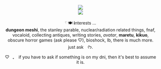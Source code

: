 <div align="center">
    <img src="https://files.catbox.moe/4lbrcm.png"/>
</div>


<div align="center">
<a href="https://hits.seeyoufarm.com"><img src="https://hits.seeyoufarm.com/api/count/incr/badge.svg?url=https%3A%2F%2Fgithub.com%2Fgjbae1212%2Fhit-counter&count_bg=%23B3B3B3&title_bg=%23555555&icon=&icon_color=%23E7E7E7&title=%F0%93%89%B8%E0%BE%80%E0%BD%B2%E2%A0%80birdies&edge_flat=false"/></a>

  𓍢 🍽️  **i**nterests ...<br> **dungeon meshi**, the stanley parable, nuclear/radiation related things, fnaf, vocaloid, collecting antiques, writing stories, *avatar*, **maretu**, **kikuo**, obscure horror games (ask please ♡), bioshock, Ib, there is much more. just ask⠀ ᡣ𐭩.

♡⠀₊⠀ if you have to ask if something is on my dni, then it's best to assume it is.
</div>
